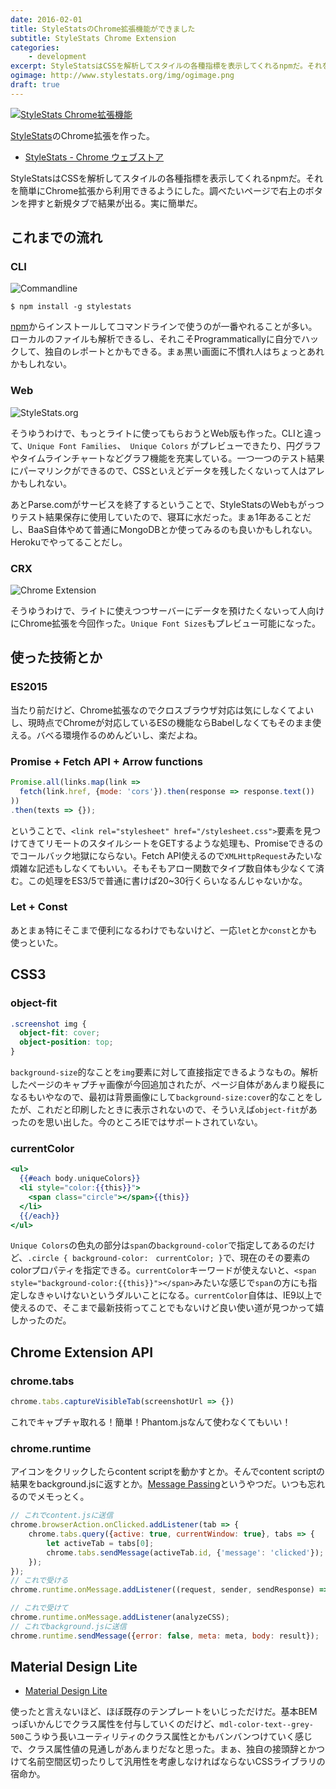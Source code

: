 ```yaml
---
date: 2016-02-01
title: StyleStatsのChrome拡張機能ができました
subtitle: StyleStats Chrome Extension
categories: 
    - development
excerpt: StyleStatsはCSSを解析してスタイルの各種指標を表示してくれるnpmだ。それを簡単にChrome拡張から利用できるようにした。調べたいページで右上のボタンを押すと新規タブで結果が出る。実に簡単だ。
ogimage: http://www.stylestats.org/img/ogimage.png
draft: true
---
```


[![StyleStats Chrome拡張機能](/mol/images/2016/0120-00.gif)](https://chrome.google.com/webstore/detail/stylestats/lgbcioahebkgkdiljpgcdaghejijioki)

[StyleStats](https://github.com/t32k/stylestats)のChrome拡張を作った。

+ [StyleStats - Chrome ウェブストア](https://chrome.google.com/webstore/detail/stylestats/lgbcioahebkgkdiljpgcdaghejijioki)

StyleStatsはCSSを解析してスタイルの各種指標を表示してくれるnpmだ。それを簡単にChrome拡張から利用できるようにした。調べたいページで右上のボタンを押すと新規タブで結果が出る。実に簡単だ。

## これまでの流れ

### CLI

![Commandline](/mol/images/2016/0120-00.png)

```shell
$ npm install -g stylestats
```

[npm](https://www.npmjs.com/package/stylestats)からインストールしてコマンドラインで使うのが一番やれることが多い。ローカルのファイルも解析できるし、それこそProgrammaticallyに自分でハックして、独自のレポートとかもできる。まぁ黒い画面に不慣れ人はちょっとあれかもしれない。

### Web

![StyleStats.org](/mol/images/2016/0120-01.png)

そうゆうわけで、もっとライトに使ってもらおうとWeb版も作った。CLIと違って、`Unique Font Families`、　`Unique Colors` がプレビューできたり、円グラフやタイムラインチャートなどグラフ機能を充実している。一つ一つのテスト結果にパーマリンクができるので、CSSといえどデータを残したくないって人はアレかもしれない。

あとParse.comがサービスを終了するということで、StyleStatsのWebもがっつりテスト結果保存に使用していたので、寝耳に水だった。まぁ1年あることだし、BaaS自体やめて普通にMongoDBとか使ってみるのも良いかもしれない。Herokuでやってることだし。

### CRX

![Chrome Extension](/mol/images/2016/0120-02.png)

そうゆうわけで、ライトに使えつつサーバーにデータを預けたくないって人向けにChrome拡張を今回作った。`Unique Font Sizes`もプレビュー可能になった。


## 使った技術とか

### ES2015

当たり前だけど、Chrome拡張なのでクロスブラウザ対応は気にしなくてよいし、現時点でChromeが対応しているESの機能ならBabelしなくてもそのまま使える。バベる環境作るのめんどいし、楽だよね。

### Promise + Fetch API + Arrow functions 

```js
Promise.all(links.map(link =>
  fetch(link.href, {mode: 'cors'}).then(response => response.text())
))
.then(texts => {});
```

ということで、`<link rel="stylesheet" href="/stylesheet.css">`要素を見つけてきてリモートのスタイルシートをGETするような処理も、Promiseできるのでコールバック地獄にならない。Fetch API使えるので`XMLHttpRequest`みたいな煩雑な記述もしなくてもいい。そもそもアロー関数でタイプ数自体も少なくて済む。この処理をES3/5で普通に書けば20~30行くらいなるんじゃないかな。

### Let + Const

あとまぁ特にそこまで便利になるわけでもないけど、一応`let`とか`const`とかも使っといた。

## CSS3

### object-fit


```css
.screenshot img {
  object-fit: cover;
  object-position: top;
}
```

`background-size`的なことを`img`要素に対して直接指定できるようなもの。解析したページのキャプチャ画像が今回追加されたが、ページ自体があんまり縦長になるもいやなので、最初は背景画像にして`background-size:cover`的なことをしたが、これだと印刷したときに表示されないので、そういえば`object-fit`があったのを思い出した。今のところIEではサポートされていない。

### currentColor

```hbs
<ul>
  {{#each body.uniqueColors}}
  <li style="color:{{this}}">
    <span class="circle"></span>{{this}}
  </li>
  {{/each}}
</ul>
```

`Unique Colors`の色丸の部分は`span`の`background-color`で指定してあるのだけど、`.circle { background-color:　currentColor; }`で、現在のその要素のcolorプロパティを指定できる。`currentColor`キーワードが使えないと、`<span style="background-color:{{this}}"></span>`みたいな感じで`span`の方にも指定しなきゃいけないというダルいことになる。`currentColor`自体は、IE9以上で使えるので、そこまで最新技術ってことでもないけど良い使い道が見つかって嬉しかったのだ。


## Chrome Extension API

### chrome.tabs

```js
chrome.tabs.captureVisibleTab(screenshotUrl => {})
```

これでキャプチャ取れる！簡単！Phantom.jsなんて使わなくてもいい！

### chrome.runtime

アイコンをクリックしたらcontent scriptを動かすとか。そんでcontent scriptの結果をbackground.jsに返すとか。[Message Passing](https://developer.chrome.com/extensions/messaging)というやつだ。いつも忘れるのでメモっとく。

```background.js
// これでcontent.jsに送信
chrome.browserAction.onClicked.addListener(tab => {
	chrome.tabs.query({active: true, currentWindow: true}, tabs => {
		let activeTab = tabs[0];
		chrome.tabs.sendMessage(activeTab.id, {'message': 'clicked'});
	});
});
// これで受ける
chrome.runtime.onMessage.addListener((request, sender, sendResponse) => {})
```

```content.js
// これで受けて
chrome.runtime.onMessage.addListener(analyzeCSS);
// これでbackground.jsに送信
chrome.runtime.sendMessage({error: false, meta: meta, body: result});
```

## Material Design Lite

+ [Material Design Lite](http://www.getmdl.io/)

使ったと言えないほど、ほぼ既存のテンプレートをいじっただけだ。基本BEMっぽいかんじでクラス属性を付与していくのだけど、`mdl-color-text--grey-500`こうゆう長いユーティリティのクラス属性とかもバンバンつけていく感じで、クラス属性値の見通しがあんまりだなと思った。まぁ、独自の接頭辞とかつけて名前空間区切ったりして汎用性を考慮しなければならないCSSライブラリの宿命か。